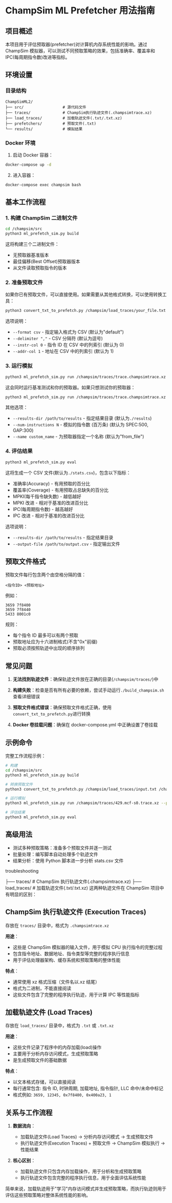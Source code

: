# ChampSim ML Prefetcher 用法指南

## 项目概述

本项目用于评估预取器(prefetcher)对计算机内存系统性能的影响。通过 ChampSim 模拟器，可以测试不同预取策略的效果，包括准确率、覆盖率和 IPC(每周期指令数)改进等指标。

## 环境设置

### 目录结构

```
ChampSimML2/
├── src/                 # 源代码文件
├── traces/              # ChampSim执行轨迹文件(.champsimtrace.xz)
├── load_traces/         # 加载轨迹文件(.txt/.txt.xz)
├── prefetchers/         # 预取文件(.txt)
└── results/             # 模拟结果
```

### Docker 环境

1. 启动 Docker 容器：

```bash
docker-compose up -d
```

2. 进入容器：

```bash
docker-compose exec champsim bash
```

## 基本工作流程

### 1. 构建 ChampSim 二进制文件

```bash
cd /champsim/src
python3 ml_prefetch_sim.py build
```

这将构建三个二进制文件：

- 无预取器基准版本
- 最佳偏移(Best Offset)预取器版本
- 从文件读取预取指令的版本

### 2. 准备预取文件

如果你已有预取文件，可以直接使用。如果需要从其他格式转换，可以使用转换工具：

```bash
python3 convert_txt_to_prefetch.py /champsim/load_traces/your_file.txt /champsim/prefetchers/output.txt [选项]
```

选项说明：

- `--format csv` - 指定输入格式为 CSV (默认为"default")
- `--delimiter ","` - CSV 分隔符 (默认为逗号)
- `--instr-col 0` - 指令 ID 在 CSV 中的列索引 (默认为 0)
- `--addr-col 1` - 地址在 CSV 中的列索引 (默认为 1)

### 3. 运行模拟

```bash
python3 ml_prefetch_sim.py run /champsim/traces/trace.champsimtrace.xz --prefetch /champsim/prefetchers/output.txt
```

这会同时运行基准测试和你的预取器。如果只想测试你的预取器：

```bash
python3 ml_prefetch_sim.py run /champsim/traces/trace.champsimtrace.xz --prefetch /champsim/prefetchers/output.txt --no-base
```

其他选项：

- `--results-dir /path/to/results` - 指定结果目录 (默认为`./results`)
- `--num-instructions N` - 模拟的指令数 (百万条) (默认为 SPEC:500, GAP:300)
- `--name custom_name` - 为预取器指定一个名称 (默认为"from_file")

### 4. 评估结果

```bash
python3 ml_prefetch_sim.py eval
```

这将生成一个 CSV 文件(默认为`./stats.csv`)，包含以下指标：

- 准确率(Accuracy) - 有用预取的百分比
- 覆盖率(Coverage) - 有用预取占总缺失的百分比
- MPKI(每千指令缺失数) - 越低越好
- MPKI 改进 - 相对于基准的改进百分比
- IPC(每周期指令数) - 越高越好
- IPC 改进 - 相对于基准的改进百分比

选项说明：

- `--results-dir /path/to/results` - 指定结果目录
- `--output-file /path/to/output.csv` - 指定输出文件

## 预取文件格式

预取文件每行包含两个由空格分隔的值：

```
<指令ID> <预取地址>
```

例如：

```
3659 7f8400
3659 7f8440
5433 8001c0
```

规则：

- 每个指令 ID 最多可以有两个预取
- 预取地址应为十六进制格式(不含"0x"前缀)
- 预取必须按照轨迹中出现的顺序排列

## 常见问题

1. **无法找到轨迹文件**：确保轨迹文件放在正确的目录(`/champsim/traces/`)中

2. **构建失败**：检查是否有所有必要的依赖，尝试手动运行`./build_champsim.sh`查看详细错误

3. **预取文件格式错误**：确保预取文件格式正确，使用`convert_txt_to_prefetch.py`进行转换

4. **Docker 卷挂载问题**：确保在 docker-compose.yml 中正确设置了卷挂载

## 示例命令

完整工作流程示例：

```bash
# 构建
cd /champsim/src
python3 ml_prefetch_sim.py build

# 转换预取文件
python3 convert_txt_to_prefetch.py /champsim/load_traces/input.txt /champsim/prefetchers/prefetch.txt

# 运行模拟
python3 ml_prefetch_sim.py run /champsim/traces/429.mcf-s0.trace.xz --prefetch /champsim/prefetchers/prefetch.txt

# 评估结果
python3 ml_prefetch_sim.py eval
```

## 高级用法

- 测试多种预取策略：准备多个预取文件并逐一测试
- 批量处理：编写脚本自动处理多个轨迹文件
- 结果分析：使用 Python 脚本进一步分析 stats.csv 文件

troubleshooting

├── traces/ # ChampSim 执行轨迹文件(.champsimtrace.xz)
├── load_traces/ # 加载轨迹文件(.txt/.txt.xz)
这两种轨迹文件在 ChampSim 项目中有明显的区别：

## ChampSim 执行轨迹文件 (Execution Traces)

存放在 `traces/` 目录中，格式为 `.champsimtrace.xz`

**用途**：

- 这些是 ChampSim 模拟器的输入文件，用于模拟 CPU 执行指令的完整过程
- 包含指令地址、数据地址、指令类型等完整的程序执行信息
- 用于评估处理器架构、缓存系统和预取策略的整体性能

**特点**：

- 通常使用 xz 格式压缩（文件名以.xz 结尾）
- 格式为二进制，不能直接阅读
- 这些文件包含了完整的程序执行轨迹，用于计算 IPC 等性能指标

## 加载轨迹文件 (Load Traces)

存放在 `load_traces/` 目录中，格式为 `.txt` 或 `.txt.xz`

**用途**：

- 这些文件记录了程序中的内存加载(load)操作
- 主要用于分析内存访问模式，生成预取策略
- 是生成预取文件的基础数据

**特点**：

- 以文本格式存储，可以直接阅读
- 每行通常包含: 指令 ID, 时钟周期, 加载地址, 指令指针, LLC 命中/未命中标记
- 格式例如: `3659, 12345, 0x7f8400, 0x400a23, 1`

## 关系与工作流程

1. **数据流向**：

   - 加载轨迹文件(Load Traces) → 分析内存访问模式 → 生成预取文件
   - 执行轨迹文件(Execution Traces) + 预取文件 → ChampSim 模拟执行 → 性能结果

2. **核心区别**：
   - 加载轨迹文件只包含内存加载操作，用于分析和生成预取策略
   - 执行轨迹文件包含完整的程序执行信息，用于全面评估系统性能

简单来说，加载轨迹用于"学习"内存访问模式并生成预取策略，而执行轨迹则用于评估这些预取策略对整体系统性能的影响。
